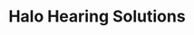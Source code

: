 ---
title: "Halo Hearing Solutions"
url: /berkhamsted/halo-hearing-solutions/
shop: hearing aids
---